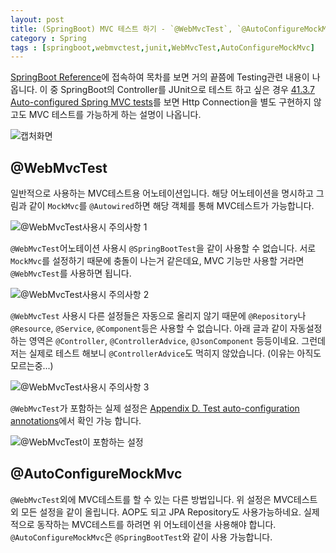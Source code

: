```yaml
---
layout: post
title: (SpringBoot) MVC 테스트 하기 - `@WebMvcTest`, `@AutoConfigureMockMvc`
category : Spring
tags : [springboot,webmvctest,junit,WebMvcTest,AutoConfigureMockMvc]
---
```

[SpringBoot Reference](http://docs.spring.io/spring-boot/docs/2.0.0.BUILD-SNAPSHOT/reference/htmlsingle/)에 접속하여 목차를 보면 거의 끝쯤에 Testing관련 내용이 나옵니다.
이 중 SpringBoot의 Controller를 JUnit으로 테스트 하고 싶은 경우 [41.3.7 Auto-configured Spring MVC tests](http://docs.spring.io/spring-boot/docs/2.0.0.BUILD-SNAPSHOT/reference/htmlsingle/#boot-features-testing-spring-boot-applications-testing-autoconfigured-mvc-tests)를 보면 Http Connection을 별도 구현하지 않고도 MVC 테스트를 가능하게 하는 설명이 나옵니다.

![캡처화면](/assets/img/java/springboot-mvctest/1.png)

@WebMvcTest
----
일반적으로 사용하는 MVC테스트용 어노테이션입니다.
해당 어노테이션을 명시하고 그림과 같이 `MockMvc`를 `@Autowired`하면 해당 객체를 통해 MVC테스트가 가능합니다.

![@WebMvcTest사용시 주의사항 1](/assets/img/java/springboot-mvctest/2.png)

`@WebMvcTest`어노테이션 사용시 `@SpringBootTest`을 같이 사용할 수 없습니다.
서로 `MockMvc`를 설정하기 때문에 충돌이 나는거 같은데요, MVC 기능만 사용할 거라면 `@WebMvcTest`를 사용하면 됩니다.

![@WebMvcTest사용시 주의사항 2](/assets/img/java/springboot-mvctest/3.png)

`@WebMvcTest` 사용시 다른 설정들은 자동으로 올리지 않기 때문에 `@Repository`나 `@Resource`, `@Service`, `@Component`등은 사용할 수 없습니다.
아래 글과 같이 자동설정하는 영역은 `@Controller`, `@ControllerAdvice`, `@JsonComponent` 등등이네요.
그런데 저는 실제로 테스트 해보니 `@ControllerAdvice`도 먹히지 않았습니다. (이유는 아직도 모르는중...)

![@WebMvcTest사용시 주의사항 3](/assets/img/java/springboot-mvctest/4.png)

`@WebMvcTest`가 포함하는 실제 설정은 [Appendix D. Test auto-configuration annotations](http://docs.spring.io/spring-boot/docs/2.0.0.BUILD-SNAPSHOT/reference/htmlsingle/#test-auto-configuration)에서 확인 가능 합니다.

![@WebMvcTest이 포함하는 설정](/assets/img/java/springboot-mvctest/5.png)

@AutoConfigureMockMvc
----
`@WebMvcTest`외에 MVC테스트를 할 수 있는 다른 방법입니다.
위 설정은 MVC테스트 외 모든 설정을 같이 올립니다. AOP도 되고 JPA Repository도 사용가능하네요.
실제적으로 동작하는 MVC테스트를 하려면 위 어노테이션을 사용해야 합니다.
`@AutoConfigureMockMvc`은 `@SpringBootTest`와 같이 사용 가능합니다.
